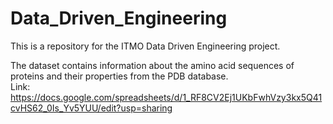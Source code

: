 # Data_Driven_Engineering
This is a repository for the ITMO Data Driven Engineering project.

The dataset contains information about the amino acid sequences of proteins and their properties from the PDB database.  
Link: https://docs.google.com/spreadsheets/d/1_RF8CV2Ej1UKbFwhVzy3kx5Q41cvHS62_0Is_Yv5YUU/edit?usp=sharing
